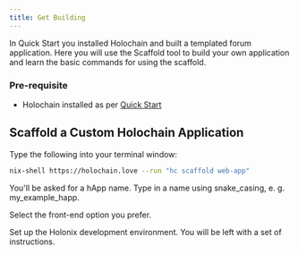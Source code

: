 ```yaml
---
title: Get Building
---
```


In Quick Start you installed Holochain and built a templated forum application. Here you will use the Scaffold tool to build your own application and learn the basic commands for using the scaffold.

### Pre-requisite
- Holochain installed as per [Quick Start](../install)

## Scaffold a Custom Holochain Application

Type the following into your terminal window:

```bash
nix-shell https://holochain.love --run "hc scaffold web-app"
```
You'll be asked for a hApp name. Type in a name using snake_casing, e. g. my_example_happ. 

Select the front-end option you prefer.

Set up the Holonix development environment. You will be left with a set of instructions.
